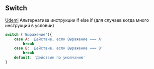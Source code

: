 ## Switch
[Udemi](https://www.udemy.com/course/javascript-ru/learn/lecture/29998094#questions)
Альтернатива инструкции if else if (для случаев когда много инструкций в условии)
```js
switch ('Выражение'){
	case A: 'Действие, если Выражение === A'
		break
	case B: 'Действие, если Выражение === B'
		break
	default: 'Действие по умолчанию'	
}
```
